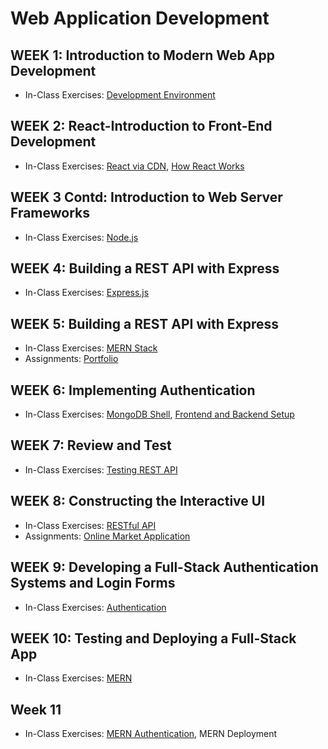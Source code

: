 # Web Application Development

## WEEK 1: Introduction to Modern Web App Development

- In-Class Exercises: [Development Environment](development-envrironment)

## WEEK 2: React-Introduction to Front-End Development

- In-Class Exercises: [React via CDN](react-via-cdn), [How React Works](how-react-works)

## WEEK 3 Contd: Introduction to Web Server Frameworks

- In-Class Exercises: [Node.js](nodejs)

## WEEK 4: Building a REST API with Express

- In-Class Exercises: [Express.js](expressjs)

## WEEK 5: Building a REST API with Express

- In-Class Exercises: [MERN Stack](mern-stack)
- Assignments: [Portfolio](https://github.com/ttran375/comp229-assignment1)

## WEEK 6: Implementing Authentication

- In-Class Exercises: [MongoDB Shell](mongodb-shell), [Frontend and Backend Setup](mern_skeleton)

## WEEK 7: Review and Test

- In-Class Exercises: [Testing REST API](https://github.com/ttran375/testing-rest-api)

## WEEK 8: Constructing the Interactive UI

- In-Class Exercises: [RESTful API](https://github.com/ttran375/api)
- Assignments: [Online Market Application](https://github.com/ttran375/comp229-assignment2)

## WEEK 9: Developing a Full-Stack Authentication Systems and Login Forms

- In-Class Exercises: [Authentication](https://github.com/ttran375/authentication)

## WEEK 10: Testing and Deploying a Full-Stack App

- In-Class Exercises: [MERN](https://github.com/ttran375/mern)

## Week 11

- In-Class Exercises: [MERN Authentication](https://github.com/ttran375/mern-auth), MERN Deployment
